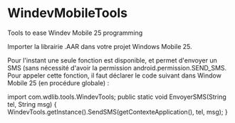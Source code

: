 # WindevMobileTools
Tools to ease Windev Mobile 25 programming

Importer la librairie .AAR dans votre projet Windows Mobile 25.

Pour l'instant une seule fonction est disponible, et permet d'envoyer un SMS (sans nécessité d'avoir la permission android.permission.SEND_SMS.
Pour appeler cette fonction, il faut déclarer le code suivant dans Window Mobile 25 (en procédure globale) :

import com.wdlib.tools.WindevTools;
public static void EnvoyerSMS(String tel, String msg)
{
	WindevTools.getInstance().SendSMS(getContexteApplication(), tel, msg);
}

